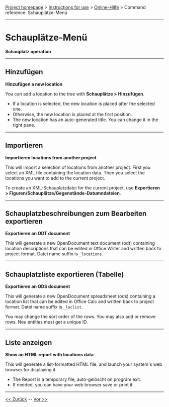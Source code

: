 [Project homepage](../index) > [Instructions for use](../usage) > [Online-Hilfe](help) > Command reference: Schauplätze-Menü

--- 

# Schauplätze-Menü 

**Schauplatz operation**

--- 

## Hinzufügen

**Hinzufügen a new location**

You can add a location to the tree with **Schauplätze > Hinzufügen**.

- If a location is selected, the new location is placed after the selected one.
- Otherwise, the new location is placed at the first position.   
- The new location has an auto-generated title. You can change it in the right pane.

--- 

## Importieren

**Importieren locations from another project**

This will import a selection of locations from another project.
First you select an XML file containing the location data. 
Then you select the locations you want to add to the current project.

To create an XML-Schauplatzdatei for the current project,
use **Exportieren > Figuren/Schauplätze/Gegenstände-Datumndateien**.

---

## Schauplatzbeschreibungen zum Bearbeiten exportieren 

**Exportieren an ODT document**

This will generate a new OpenDocument text document (odt) containing
location descriptions that can be edited in Office Writer and written
back to project format. Datei name suffix is `_locations`.

--- 

## Schauplatzliste exportieren (Tabelle) 

**Exportieren an ODS document**

This will generate a new OpenDocument spreadsheet (ods) containing a
location list that can be edited in Office Calc and written back to
project format. Datei name suffix is `_loclist`.

You may change the sort order of the rows. You may also add or remove
rows. Neu entities must get a unique ID.

--- 

## Liste anzeigen

**Show an HTML report with locations data**

This will generate a list-formatted HTML file, and launch your system's web browser for displaying it. 

- The Report is a temporary file, auto-gelöscht on program exit.
- If needed, you can have your web browser save or print it.

---

[<< Zurück](characters_menu) -- [Vor >>](items_menu)